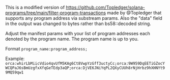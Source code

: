 This is a modified version of https://github.com/Topledger/solana-programs/tree/main/filter-program-transactions made by @Topledger that supports any program address via substream params.
Also the "data" field in the output was changed to bytes rather than bs58::decoded string.

Adjust the manifest params with your list of program addresses each denoted by the program name.  The program name is up to you.

Format
`program_name:program_address;`

Example:
`orca:whirLbMiicVdio4qvUfM5KAg6Ct8VwpYzGff3uctyCc;orca:9W959DqEETiGZocYWCQPaJ6sBmUzgfxXfqGeTEdp3aQP;orca:DjVE6JNiYqPL2QXyCUUh8rNjHrbz9hXHNYt99MQ59qw1`
